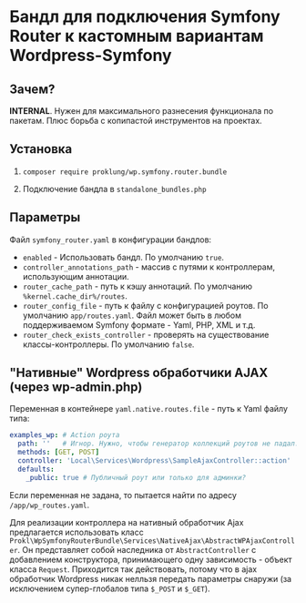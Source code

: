 # Бандл для подключения Symfony Router к кастомным вариантам Wordpress-Symfony

## Зачем?

**INTERNAL**. Нужен для максимального разнесения функционала по пакетам. Плюс борьба с копипастой инструментов 
на проектах.

## Установка

1) `composer require proklung/wp.symfony.router.bundle`

2) Подключение бандла в `standalone_bundles.php`

## Параметры

Файл `symfony_router.yaml` в конфигурации бандлов:

- `enabled` - Использовать бандл. По умолчанию `true`.
- `controller_annotations_path` - массив с путями к контроллерам, использующим аннотации. 
- `router_cache_path` - путь к кэшу аннотаций. По умолчанию `%kernel.cache_dir%/routes`. 
- `router_config_file` - путь к файлу с конфигурацией роутов. По умолчанию  `app/routes.yaml`. Файл может быть в любом поддерживаемом Symfony формате - Yaml, PHP, XML и т.д. 
- `router_check_exists_controller` - проверять на существование классы-контроллеры. По умолчанию `false`.

## "Нативные" Wordpress обработчики AJAX (через wp-admin.php)

Переменная в контейнере `yaml.native.routes.file` - путь к Yaml файлу типа:

```yaml
examples_wp: # Action роута
  path: ''   # Игнор. Нужно, чтобы генератор коллекций роутов не падал.
  methods: [GET, POST]
  controller: 'Local\Services\Wordpress\SampleAjaxController::action'
  defaults:
    _public: true # Публичный роут или только для админки?
```

Если переменная не задана, то пытается найти по адресу `/app/wp_routes.yaml`.

Для реализации контроллера на нативный обработчик Ajax предлагается использовать класс `Prokl\WpSymfonyRouterBundle\Services\NativeAjax\AbstractWPAjaxController`.
Он представляет собой наследника от `AbstractController` с добавлением конструктора, принимающего одну зависимость - 
объект класса `Request`. Приходится так действовать, потому что в ajax обработчик Wordpress никак нелльзя передать
параметры снаружи (за исключением супер-глобалов типа `$_POST` и `$_GET`). 
